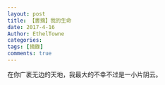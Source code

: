 ```yaml
---
layout: post
title: 【書摘】我的生命
date: 2017-4-16
Author: EthelTowne
categories: 
tags: [摘錄]
comments: true
--- 
```


在你广袤无边的天地，我最大的不幸不过是一小片阴云。
